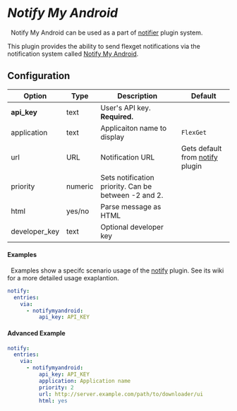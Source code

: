 # *Notify My Android*
<div class="alert alert-success" role="info">
  
  <span class="glyphicon glyphicon glyphicon-cog"></span>
  &nbsp; Notify My Android can be used as a part of [notifier](/Plugins/Notifiers) plugin system.
</div>


This plugin provides the ability to send flexget notifications via the  notification system called [Notify My Android](http://www.notifymyandroid.com/).

## Configuration

| Option |Type|  Description | Default |
| --- | ---| --- |---|
| **api_key**| text| User's API key. **Required.**| 
|application|text|Applicaiton name to display|`FlexGet`
|url|URL|Notification URL | Gets default from [notify](/Plugins/Notifiers/notify) plugin
|priority|numeric|Sets notification priority. Can be between -2 and 2.
|html|yes/no|Parse message as HTML
|developer_key|text|Optional developer key


#### Examples
<div class="alert alert-warning" role="info">
  
  <span class="glyphicon glyphicon glyphicon-cog"></span>
  &nbsp; Examples show a specifc scenario usage of the [notify](/Plugins/notify) plugin. See its wiki for a more detailed usage exaplantion.
</div>

```yaml
notify:
  entries:
    via:
      - notifymyandroid:
          api_key: API_KEY
```

#### Advanced Example
```yaml
notify:
  entries:
    via:
      - notifymyandroid:
          api_key: API_KEY
          application: Application name
          priority: 2
          url: http://server.example.com/path/to/downloader/ui
          html: yes
```
